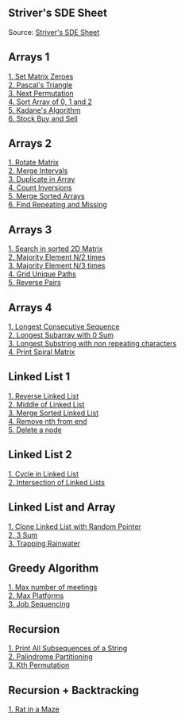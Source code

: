 ## Striver's SDE Sheet

Source: [Striver's SDE Sheet](https://takeuforward.org/interviews/strivers-sde-sheet-top-coding-interview-problems/)


## Arrays 1
[1. Set Matrix Zeroes](./sde-sheet/arrays/set_matrix_zeroes.md) \
[2. Pascal's Triangle](./sde-sheet/arrays/pascal_triangle.md) \
[3. Next Permutation](./sde-sheet/arrays/next_permutation.md) \
[4. Sort Array of 0, 1 and 2](./sde-sheet/arrays/sort_zero_ones_twos.md) \
[5. Kadane's Algorithm](./leetcode/arrays/53_max_sum_subarray.md) \
[6. Stock Buy and Sell](./general/dynamic_programming/stocks/buy_sell_stocks.md)


## Arrays 2
[1. Rotate Matrix](./sde-sheet/arrays2/rotate_matrix.md) \
[2. Merge Intervals](./sde-sheet/arrays2/merge_overlapping_intervals.md) \
[3. Duplicate in Array](./leetcode/arrays/287_duplicate_in_array.md) \
[4. Count Inversions](./general/arrays/count_inversions.md) \
[5. Merge Sorted Arrays](./sde-sheet/arrays2/merge_sorted_arrays.md) \
[6. Find Repeating and Missing](./sde-sheet/arrays2/find_repeat_and_missing.md)


## Arrays 3
[1. Search in sorted 2D Matrix](./sde-sheet/arrays3/search_in_sorted_2d_matrix.md) \
[2. Majority Element N/2 times](./sde-sheet/arrays3/majority_gt_nby2.md) \
[3. Majority Element N/3 times](./leetcode/arrays/229_majority_gt_nby3.md) \
[4. Grid Unique Paths](./sde-sheet/arrays3/grid_uniq_paths.md) \
[5. Reverse Pairs](./leetcode/arrays/493_reverse_pairs.md)


## Arrays 4
[1. Longest Consecutive Sequence](./leetcode/arrays/128_longest_consecutive_seq.md) \
[2. Longest Subarray with 0 Sum](./sde-sheet/arrays4/longest_subarr_zero_sum.md) \
[3. Longest Substring with non repeating characters](./sde-sheet/arrays4/longest_substring_without_repeat.md) \
[4. Print Spiral Matrix](./sde-sheet/arrays4/print_spiral_matrix.md)

## Linked List 1
[1. Reverse Linked List](./sde-sheet/linked_list/reverse_linked_list.md) \
[2. Middle of Linked List](./sde-sheet/linked_list/middle_of_linked_list.md) \
[3. Merge Sorted Linked List](./sde-sheet/linked_list/merge_sorted_linked_list.md) \
[4. Remove nth from end](./sde-sheet/linked_list/remove_nth_from_end.md) \
[5. Delete a node](./sde-sheet/linked_list/delete_a_node.md)


## Linked List 2
[1. Cycle in Linked List](./sde-sheet/linked_list_2/detect_cycle_in_linked_list.md) \
[2. Intersection of Linked Lists](./sde-sheet/linked_list_2/intersection_of_linked_lists.md)


## Linked List and Array
[1. Clone Linked List with Random Pointer](./leetcode/linked_list/clone_with_random_pointer.md) \
[2. 3 Sum](./leetcode/two_pointers/15_3sum.md) \
[3. Trapping Rainwater](./leetcode/two_pointers/42_trapping_rain_water.md)


## Greedy Algorithm
[1. Max number of meetings](./sde-sheet/greedy_algorithm/max_number_meetings.md) \
[2. Max Platforms](./sde-sheet/greedy_algorithm/max_platforms.md) \
[3. Job Sequencing](./sde-sheet/greedy_algorithm/job_sequencing_problem.md)

## Recursion
[1. Print All Subsequences of a String](./sde-sheet/recursion/power_set_all_subseq_of_string.md) \
[2. Palindrome Partitioning](./sde-sheet/recursion/palindrome_partitioning.md) \
[3. Kth Permutation](./sde-sheet/recursion/kth_permutation.md)

## Recursion + Backtracking
[1. Rat in a Maze](./sde-sheet/recursion_and_backtracking/rat_in_maze.md)

